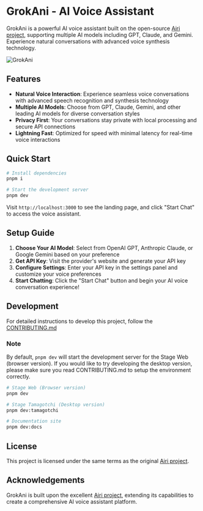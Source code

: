 # GrokAni - AI Voice Assistant

GrokAni is a powerful AI voice assistant built on the open-source [Airi project](https://github.com/moeru-ai/airi), supporting multiple AI models including GPT, Claude, and Gemini. Experience natural conversations with advanced voice synthesis technology.

![GrokAni](https://ciwjjfcuhubjydajazkk.supabase.co/storage/v1/object/public/webstie-icon//GrokAni.jpg)

## Features

- **Natural Voice Interaction**: Experience seamless voice conversations with advanced speech recognition and synthesis technology
- **Multiple AI Models**: Choose from GPT, Claude, Gemini, and other leading AI models for diverse conversation styles
- **Privacy First**: Your conversations stay private with local processing and secure API connections
- **Lightning Fast**: Optimized for speed with minimal latency for real-time voice interactions

## Quick Start

```bash
# Install dependencies
pnpm i

# Start the development server
pnpm dev
```

Visit `http://localhost:3000` to see the landing page, and click "Start Chat" to access the voice assistant.

## Setup Guide

1. **Choose Your AI Model**: Select from OpenAI GPT, Anthropic Claude, or Google Gemini based on your preference
2. **Get API Key**: Visit the provider's website and generate your API key
3. **Configure Settings**: Enter your API key in the settings panel and customize your voice preferences
4. **Start Chatting**: Click the "Start Chat" button and begin your AI voice conversation experience!

## Development

For detailed instructions to develop this project, follow the [CONTRIBUTING.md](CONTRIBUTING.md)

### Note
By default, `pnpm dev` will start the development server for the Stage Web (browser version). If you would like to try developing the desktop version, please make sure you read CONTRIBUTING.md to setup the environment correctly.

```bash
# Stage Web (Browser version)
pnpm dev

# Stage Tamagotchi (Desktop version)
pnpm dev:tamagotchi

# Documentation site
pnpm dev:docs
```

## License

This project is licensed under the same terms as the original [Airi project](https://github.com/moeru-ai/airi).

## Acknowledgements

GrokAni is built upon the excellent [Airi project](https://github.com/moeru-ai/airi), extending its capabilities to create a comprehensive AI voice assistant platform.